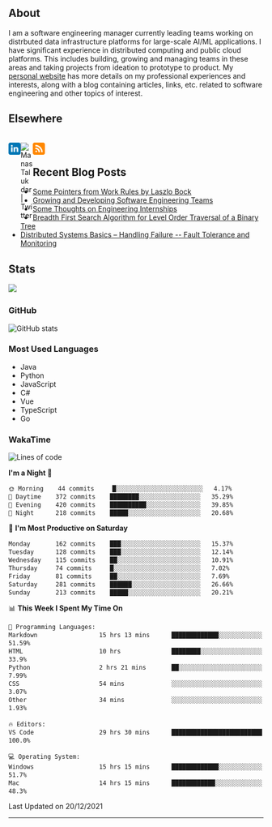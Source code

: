 ## About

I am a software engineering manager currently leading teams working on distrbuted data infrastructure platforms for large-scale AI/ML applications. I have significant experience in distributed computing and public cloud platforms. This includes building, growing and managing teams in these areas and taking projects from ideation to prototype to product. My [personal website](https://manastalukdar.github.io/) has more details on my professional experiences and interests, along with a blog containing articles, links, etc. related to software engineering and other topics of interest.

## Elsewhere

</br>

<a href="https://www.linkedin.com/in/manastalukdar" target="_blank">
  <img align="left" alt="Manas Talukdar | Linkedin" width="24px" src="https://raw.githubusercontent.com/edent/SuperTinyIcons/master/images/svg/linkedin.svg" />
</a>
<a href="https://www.twitter.com/manastalukdar" target="_blank">
  <img align="left" alt="Manas Talukdar | Twitter" width="24px" src="https://github.com/TheDudeThatCode/TheDudeThatCode/blob/master/Assets/Twitter.svg" />
</a>
<a href="https://manastalukdar.github.io/" target="_blank">
  <img align="left" alt="Manas Talukdar | Website" width="24px" src="https://github.com/edent/SuperTinyIcons/blob/master/images/svg/rss.svg" />
</a>

</br>

## Recent Blog Posts

<!-- BLOG:START -->
- [Some Pointers from Work Rules by Laszlo Bock](https://manastalukdar.github.io/blog/2020/01/25/work-rules-laszlo-bock-pointers/)
- [Growing and Developing Software Engineering Teams](https://manastalukdar.github.io/blog/2019/09/19/growing-developing-software-engineering-teams/)
- [Some Thoughts on Engineering Internships](https://manastalukdar.github.io/blog/2019/09/04/some-thoughts-on-engineering-internships/)
- [Breadth First Search Algorithm for Level Order Traversal of a Binary Tree](https://manastalukdar.github.io/blog/2019/08/29/breadth-first-search-binary-tree-level-order-traversal/)
- [Distributed Systems Basics – Handling Failure -- Fault Tolerance and Monitoring](https://manastalukdar.github.io/blog/2019/08/19/katemats-distributed-systems-fault-tolerance-monitoring/)
<!-- BLOG:END -->

## Stats

![](https://komarev.com/ghpvc/?username=manastalukdar)

### GitHub

![GitHub stats](https://github-readme-stats.vercel.app/api?username=manastalukdar&show_icons=true&hide_border=true&hide_rank=true&hide_title=true&icon_color=79ff97&text_color=cecac3&bg_color=4d4b4b)

### Most Used Languages

- Java
- Python
- JavaScript
- C#
- Vue
- TypeScript
- Go

<!--
![Top Langs](https://github-readme-stats.vercel.app/api/top-langs/?username=manastalukdar&layout=compact&hide_border=true&hide_title=true&icon_color=79ff97&text_color=cecac3&bg_color=4d4b4b)
-->

### WakaTime

<!--START_SECTION:waka-->
![Lines of code](https://img.shields.io/badge/From%20Hello%20World%20I%27ve%20Written-81%20Thousand%20lines%20of%20code-blue)

**I'm a Night 🦉** 

```text
🌞 Morning    44 commits     █░░░░░░░░░░░░░░░░░░░░░░░░   4.17% 
🌆 Daytime    372 commits    ████████░░░░░░░░░░░░░░░░░   35.29% 
🌃 Evening    420 commits    ██████████░░░░░░░░░░░░░░░   39.85% 
🌙 Night      218 commits    █████░░░░░░░░░░░░░░░░░░░░   20.68%

```
📅 **I'm Most Productive on Saturday** 

```text
Monday       162 commits    ███░░░░░░░░░░░░░░░░░░░░░░   15.37% 
Tuesday      128 commits    ███░░░░░░░░░░░░░░░░░░░░░░   12.14% 
Wednesday    115 commits    ██░░░░░░░░░░░░░░░░░░░░░░░   10.91% 
Thursday     74 commits     █░░░░░░░░░░░░░░░░░░░░░░░░   7.02% 
Friday       81 commits     ██░░░░░░░░░░░░░░░░░░░░░░░   7.69% 
Saturday     281 commits    ██████░░░░░░░░░░░░░░░░░░░   26.66% 
Sunday       213 commits    █████░░░░░░░░░░░░░░░░░░░░   20.21%

```


📊 **This Week I Spent My Time On** 

```text
💬 Programming Languages: 
Markdown                 15 hrs 13 mins      █████████████░░░░░░░░░░░░   51.59% 
HTML                     10 hrs              ████████░░░░░░░░░░░░░░░░░   33.9% 
Python                   2 hrs 21 mins       ██░░░░░░░░░░░░░░░░░░░░░░░   7.99% 
CSS                      54 mins             ░░░░░░░░░░░░░░░░░░░░░░░░░   3.07% 
Other                    34 mins             ░░░░░░░░░░░░░░░░░░░░░░░░░   1.93%

🔥 Editors: 
VS Code                  29 hrs 30 mins      █████████████████████████   100.0%

💻 Operating System: 
Windows                  15 hrs 15 mins      █████████████░░░░░░░░░░░░   51.7% 
Mac                      14 hrs 15 mins      ████████████░░░░░░░░░░░░░   48.3%

```


 Last Updated on 20/12/2021
<!--END_SECTION:waka-->

---

<!--

**manastalukdar/manastalukdar** is a ✨ _special_ ✨ repository because its `README.md` (this file) appears on your GitHub profile.

Here are some ideas to get you started:

- 🔭 I’m currently working on ...
- 🌱 I’m currently learning ...
- 👯 I’m looking to collaborate on ...
- 🤔 I’m looking for help with ...
- 💬 Ask me about ...
- 📫 How to reach me: ...
- 😄 Pronouns: ...
- ⚡ Fun fact: ...
-->
